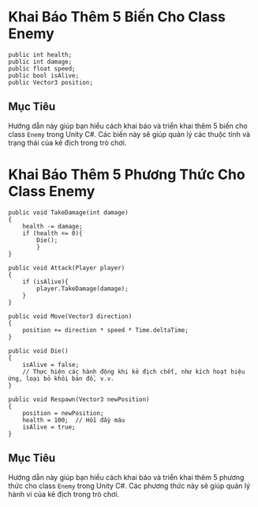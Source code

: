 # Khai Báo Thêm 5 Biến Cho Class Enemy
	public int health;
	public int damage;
	public float speed;
	public bool isAlive;
	public Vector3 position;
## Mục Tiêu
Hướng dẫn này giúp bạn hiểu cách khai báo và triển khai thêm 5 biến cho class `Enemy` trong Unity C#.
Các biến này sẽ giúp quản lý các thuộc tính và trạng thái của kẻ địch trong trò chơi.

# Khai Báo Thêm 5 Phương Thức Cho Class Enemy
	public void TakeDamage(int damage)
	{
		health -= damage;
		if (health <= 0){
			Die();
			}
	}

	public void Attack(Player player)
	{
		if (isAlive){
			player.TakeDamage(damage);
		}
	}
	
	public void Move(Vector3 direction)
	{
		position += direction * speed * Time.deltaTime;
	}

	public void Die()
	{
		isAlive = false;
		// Thực hiện các hành động khi kẻ địch chết, như kích hoạt hiệu ứng, loại bỏ khỏi bản đồ, v.v.
	}

	public void Respawn(Vector3 newPosition)
	{
		position = newPosition;
		health = 100;  // Hồi đầy máu
		isAlive = true;
	}
## Mục Tiêu
Hướng dẫn này giúp bạn hiểu cách khai báo và triển khai thêm 5 phương thức cho class `Enemy` trong Unity C#.
Các phương thức này sẽ giúp quản lý hành vi của kẻ địch trong trò chơi.


